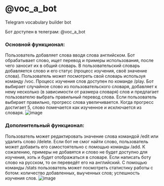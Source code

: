 # @voc_a_bot
Telegram vocabulary builder bot

Бот доступен в телеграм: @voc_a_bot

### Основной функционал:
Пользователь добавляет слова вводя слова английском. Бот обрабатывает слово, ищет перевод и примеры использования, после чего заносит их в общий словарь. В пользовательский словарь добавляется слово и его статус (процесс изучения, своё значение слова).
Пользователь может посмотреть свой словарь используя команду /voc. 
Процесс изучения слов доступен по команде /play. Бот выбирает случайное слово из пользовательского словаря, добавляет к нему несколько (в зависимости от размера словаря) слов и предлагает пользователю выбрать правильный перевод слова. Если пользователь выбирает правильно, прогресс слова увеличивается. Когда прогресс достигает 5, слово помечается как изученное и исключается из словаря.
![image](https://user-images.githubusercontent.com/56845749/130327668-f8eed380-1a90-4e25-ab2f-739098cdbdce.png)

### Дополнительный функционал:
Пользователь может редактировать значение слова командой /edit или удалить слово /delete. 
Если бот не смог найти слово, пользователь может добавить его самостоятельно с помощью команды /add. К сожалению, примеры не добавятся и слово не будет доступно для изучения, хоть и будет отображаться в словаре.
Если написать боту слово на русском, то он переведёт его на английский.
С помощью команды /stats пользователь может посмотреть статистику работы с ботом: количество добавленных, выученных слов; успешность изучения слов.
![image](https://user-images.githubusercontent.com/56845749/130328106-e5ff9af5-0e1a-4694-b050-1ca1f208f54a.png)

